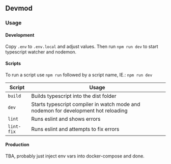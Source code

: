 ## Devmod

### Usage

#### Development
Copy `.env` to `.env.local` and adjust values.
Then run `npm run dev` to start typescript watcher and nodemon.

#### Scripts
To run a script use `npm run` followed by a script name, IE.: `npm run dev`

| Script | Usage |
| --- | --- |
|`build`|Builds typescript into the dist folder|
|`dev`|Starts typescript compiler in watch mode and nodemon for development hot reloading|
|`lint`|Runs eslint and shows errors|
|`lint-fix`|Runs eslint and attempts to fix errors|

#### Production
TBA, probably just inject env vars into docker-compose and done.
